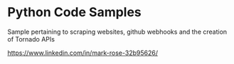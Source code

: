 # Python Code Samples

Sample pertaining to scraping websites, github webhooks and the creation of Tornado APIs

https://www.linkedin.com/in/mark-rose-32b95626/
